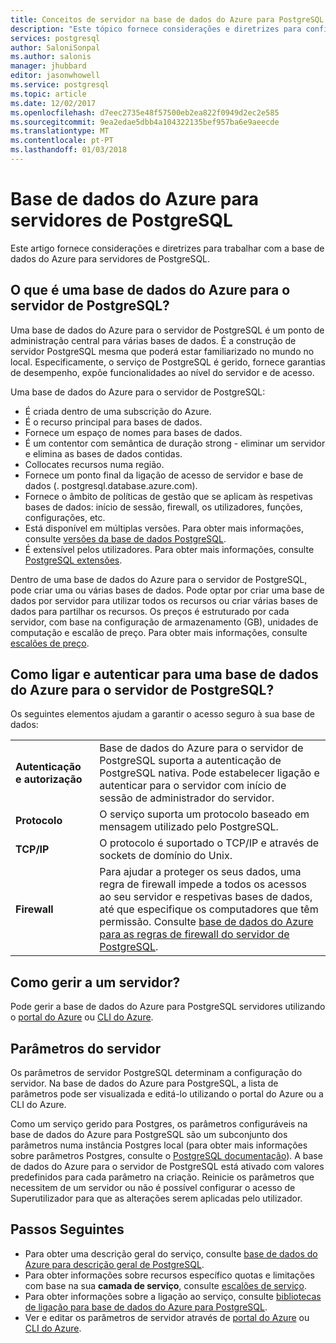 ```yaml
---
title: Conceitos de servidor na base de dados do Azure para PostgreSQL | Microsoft Docs
description: "Este tópico fornece considerações e diretrizes para configurar e gerir a base de dados do Azure para servidores de PostgreSQL."
services: postgresql
author: SaloniSonpal
ms.author: salonis
manager: jhubbard
editor: jasonwhowell
ms.service: postgresql
ms.topic: article
ms.date: 12/02/2017
ms.openlocfilehash: d7eec2735e48f57500eb2ea822f0949d2ec2e585
ms.sourcegitcommit: 9ea2edae5dbb4a104322135bef957ba6e9aeecde
ms.translationtype: MT
ms.contentlocale: pt-PT
ms.lasthandoff: 01/03/2018
---
```

# <a name="azure-database-for-postgresql-servers"></a>Base de dados do Azure para servidores de PostgreSQL
Este artigo fornece considerações e diretrizes para trabalhar com a base de dados do Azure para servidores de PostgreSQL.

## <a name="what-is-an-azure-database-for-postgresql-server"></a>O que é uma base de dados do Azure para o servidor de PostgreSQL?
Uma base de dados do Azure para o servidor de PostgreSQL é um ponto de administração central para várias bases de dados. É a construção de servidor PostgreSQL mesma que poderá estar familiarizado no mundo no local. Especificamente, o serviço de PostgreSQL é gerido, fornece garantias de desempenho, expõe funcionalidades ao nível do servidor e de acesso.

Uma base de dados do Azure para o servidor de PostgreSQL:

- É criada dentro de uma subscrição do Azure.
- É o recurso principal para bases de dados.
- Fornece um espaço de nomes para bases de dados.
- É um contentor com semântica de duração strong - eliminar um servidor e elimina as bases de dados contidas.
- Collocates recursos numa região.
- Fornece um ponto final da ligação de acesso de servidor e base de dados (. postgresql.database.azure.com).
- Fornece o âmbito de políticas de gestão que se aplicam às respetivas bases de dados: início de sessão, firewall, os utilizadores, funções, configurações, etc.
- Está disponível em múltiplas versões. Para obter mais informações, consulte [versões da base de dados PostgreSQL](concepts-supported-versions.md).
- É extensível pelos utilizadores. Para obter mais informações, consulte [PostgreSQL extensões](concepts-extensions.md).

Dentro de uma base de dados do Azure para o servidor de PostgreSQL, pode criar uma ou várias bases de dados. Pode optar por criar uma base de dados por servidor para utilizar todos os recursos ou criar várias bases de dados para partilhar os recursos. Os preços é estruturado por cada servidor, com base na configuração de armazenamento (GB), unidades de computação e escalão de preço. Para obter mais informações, consulte [escalões de preço](./concepts-service-tiers.md).

## <a name="how-do-i-connect-and-authenticate-to-an-azure-database-for-postgresql-server"></a>Como ligar e autenticar para uma base de dados do Azure para o servidor de PostgreSQL?
Os seguintes elementos ajudam a garantir o acesso seguro à sua base de dados:

|||
|:--|:--|
| **Autenticação e autorização** | Base de dados do Azure para o servidor de PostgreSQL suporta a autenticação de PostgreSQL nativa. Pode estabelecer ligação e autenticar para o servidor com início de sessão de administrador do servidor. |
| **Protocolo** | O serviço suporta um protocolo baseado em mensagem utilizado pelo PostgreSQL. |
| **TCP/IP** | O protocolo é suportado o TCP/IP e através de sockets de domínio do Unix. |
| **Firewall** | Para ajudar a proteger os seus dados, uma regra de firewall impede a todos os acessos ao seu servidor e respetivas bases de dados, até que especifique os computadores que têm permissão. Consulte [base de dados do Azure para as regras de firewall do servidor de PostgreSQL](concepts-firewall-rules.md). |

## <a name="how-do-i-manage-a-server"></a>Como gerir a um servidor?
Pode gerir a base de dados do Azure para PostgreSQL servidores utilizando o [portal do Azure](https://portal.azure.com) ou [CLI do Azure](/cli/azure/postgres).

## <a name="server-parameters"></a>Parâmetros do servidor
Os parâmetros de servidor PostgreSQL determinam a configuração do servidor. Na base de dados do Azure para PostgreSQL, a lista de parâmetros pode ser visualizada e editá-lo utilizando o portal do Azure ou a CLI do Azure. 

Como um serviço gerido para Postgres, os parâmetros configuráveis na base de dados do Azure para PostgreSQL são um subconjunto dos parâmetros numa instância Postgres local (para obter mais informações sobre parâmetros Postgres, consulte o [PostgreSQL documentação](https://www.postgresql.org/docs/9.6/static/runtime-config.html)). A base de dados do Azure para o servidor de PostgreSQL está ativado com valores predefinidos para cada parâmetro na criação. Reinicie os parâmetros que necessitem de um servidor ou não é possível configurar o acesso de Superutilizador para que as alterações serem aplicadas pelo utilizador.


## <a name="next-steps"></a>Passos Seguintes
- Para obter uma descrição geral do serviço, consulte [base de dados do Azure para descrição geral de PostgreSQL](overview.md).
- Para obter informações sobre recursos específico quotas e limitações com base na sua **camada de serviço**, consulte [escalões de serviço](concepts-service-tiers.md).
- Para obter informações sobre a ligação ao serviço, consulte [bibliotecas de ligação para base de dados do Azure para PostgreSQL](concepts-connection-libraries.md).
- Ver e editar os parâmetros de servidor através de [portal do Azure](howto-configure-server-parameters-using-portal.md) ou [CLI do Azure](howto-configure-server-parameters-using-cli.md).
